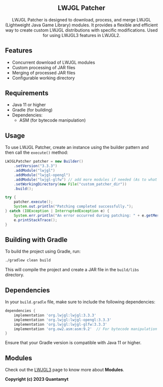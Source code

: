 <div align="center">
    <h2>LWJGL Patcher</h2>
    LWJGL Patcher is designed to download, process, and merge LWJGL (Lightweight Java Game Library) modules. It provides a flexible and efficient way to create custom LWJGL distributions with specific modifications. Used for using LWJGL3 features in LWJGL2.
</div>

## Features

- Concurrent download of LWJGL modules
- Custom processing of JAR files
- Merging of processed JAR files
- Configurable working directory

## Requirements

- Java 11 or higher
- Gradle (for building)
- Dependencies:
    - ASM (for bytecode manipulation)

## Usage

To use LWJGL Patcher, create an instance using the builder pattern and then call the `execute()` method:

```java
LWJGLPatcher patcher = new Builder()
    .setVersion("3.3.3")
    .addModule("lwjgl")
    .addModule("lwjgl-opengl")
    .addModule("lwjgl-glfw") // add more modules if needed (As to what modules are available, check the LWJGL3 page.)
    .setWorkingDirectory(new File("custom_patcher_dir"))
    .build();

try {
    patcher.execute();
    System.out.println("Patching completed successfully.");
} catch (IOException | InterruptedException e) {
    System.err.println("An error occurred during patching: " + e.getMessage());
    e.printStackTrace();
}
```

## Building with Gradle

To build the project using Gradle, run:

```bash
./gradlew clean build
```

This will compile the project and create a JAR file in the `build/libs` directory.

## Dependencies

In your `build.gradle` file, make sure to include the following dependencies:

```gradle
dependencies {
    implementation 'org.lwjgl:lwjgl:3.3.3'
    implementation 'org.lwjgl:lwjgl-opengl:3.3.3'
    implementation 'org.lwjgl:lwjgl-glfw:3.3.3'
    implementation 'org.ow2.asm:asm:9.2'  // For bytecode manipulation
}
```

Ensure that your Gradle version is compatible with Java 11 or higher.

## Modules

Check out the [LWJGL3](https://www.lwjgl.org/customize) page to know more about **Modules**.

**Copyright (c) 2023 Quantamyt**
